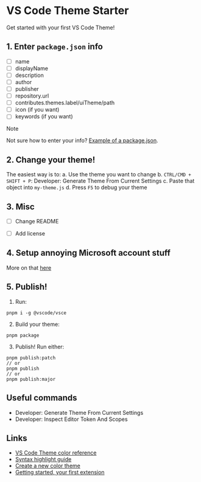 # VS Code Theme Starter

Get started with your first VS Code Theme!

## 1. Enter `package.json` info
  - [ ] name
  - [ ] displayName
  - [ ] description
  - [ ] author
  - [ ] publisher
  - [ ] repository.url
  - [ ] contributes.themes.label/uiTheme/path
  - [ ] icon (if you want)
  - [ ] keywords (if you want)

> [!NOTE]
> Not sure how to enter your info? [Example of a package.json](https://github.com/felix-bohlin/cozy-dark/blob/main/package.json).

## 2. Change your theme!

The easiest way is to:
   a. Use the theme you want to change
   b. `CTRL/CMD + SHIFT + P`: Developer: Generate Theme From Current Settings
   c. Paste that object into `my-theme.js`
   d. Press `F5` to debug your theme

## 3. Misc
- [ ] Change README
- [ ] Add license


## 4. Setup annoying Microsoft account stuff
More on that [here](https://code.visualstudio.com/api/working-with-extensions/publishing-extension#publishing-extensions)

## 5. Publish!
1. Run:
```
pnpm i -g @vscode/vsce
```

2. Build your theme:
```
pnpm package
```

3. Publish! Run either:
```
pnpm publish:patch
// or
pnpm publish
// or
pnpm publish:major
```

## Useful commands
- Developer: Generate Theme From Current Settings
- Developer: Inspect Editor Token And Scopes


## Links
- [VS Code Theme color reference](https://code.visualstudio.com/api/references/theme-color)
- [Syntax highlight guide](https://code.visualstudio.com/api/language-extensions/syntax-highlight-guide)
- [Create a new color theme](https://code.visualstudio.com/api/extension-guides/color-theme#create-a-new-color-theme)
- [Getting started, your first extension](https://code.visualstudio.com/api/get-started/your-first-extension)
